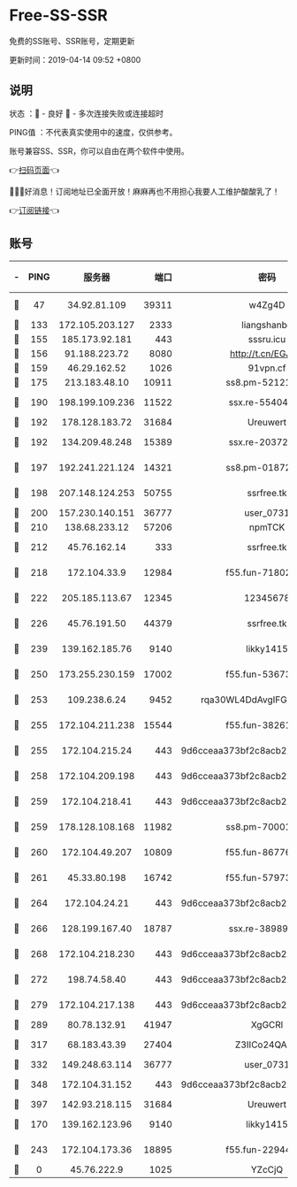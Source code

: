 # Free-SS-SSR

免费的SS账号、SSR账号，定期更新

更新时间：2019-04-14 09:52 +0800

## 说明

状态     ：🙂 - 良好 🙁 - 多次连接失败或连接超时

PING值   ：不代表真实使用中的速度，仅供参考。

账号兼容SS、SSR，你可以自由在两个软件中使用。

👉[扫码页面](https://liesauer.github.io/Free-SS-SSR/)👈

🎉🎉🎉好消息！订阅地址已全面开放！麻麻再也不用担心我要人工维护酸酸乳了！

👉[订阅链接](https://www.liesauer.net/yogurt/subscribe?ACCESS_TOKEN=DAYxR3mMaZAsaqUb)👈

## 账号

|-|PING|服务器|端口|密码|加密方式|区域|
|:----:|:----:|:-----:|-----:|:----:|:----:|:----:|
|🙂|47|34.92.81.109|39311|w4Zg4D|chacha20-ietf|US|
|🙂|133|172.105.203.127|2333|liangshanbo|chacha20|JP|
|🙂|155|185.173.92.181|443|sssru.icu|rc4-md5|RU|
|🙂|156|91.188.223.72|8080|http://t.cn/EGJIyrl|rc4-md5|RU|
|🙂|159|46.29.162.52|1026|91vpn.cf|rc4-md5|RU|
|🙂|175|213.183.48.10|10911|ss8.pm-52121275|rc4-md5|RU|
|🙂|190|198.199.109.236|11522|ssx.re-55404075|aes-256-cfb|US|
|🙂|192|178.128.183.72|31684|Ureuwert|chacha20|US|
|🙂|192|134.209.48.248|15389|ssx.re-20372866|aes-256-cfb|US|
|🙂|197|192.241.221.124|14321|ss8.pm-01872042|aes-256-cfb|US|
|🙂|198|207.148.124.253|50755|ssrfree.tk|aes-256-cfb|SG|
|🙂|200|157.230.140.151|36777|user_0731|chacha20|US|
|🙂|210|138.68.233.12|57206|npmTCK|rc4-md5|US|
|🙂|212|45.76.162.14|333|ssrfree.tk|aes-256-cfb|SG|
|🙂|218|172.104.33.9|12984|f55.fun-71802575|aes-256-cfb|SG|
|🙂|222|205.185.113.67|12345|12345678|aes-256-cfb|US|
|🙂|226|45.76.191.50|44379|ssrfree.tk|aes-256-cfb|SG|
|🙂|239|139.162.185.76|9140|likky1415|aes-256-cfb|DE|
|🙂|250|173.255.230.159|17002|f55.fun-53673296|aes-256-cfb|US|
|🙂|253|109.238.6.24|9452|rqa30WL4DdAvgIFG6Fs3znzTa|aes-256-cfb|FR|
|🙂|255|172.104.211.238|15544|f55.fun-38261112|aes-256-cfb|US|
|🙂|255|172.104.215.24|443|9d6cceaa373bf2c8acb22e60b6a58be6|aes-256-cfb|US|
|🙂|258|172.104.209.198|443|9d6cceaa373bf2c8acb22e60b6a58be6|aes-256-cfb|US|
|🙂|259|172.104.218.41|443|9d6cceaa373bf2c8acb22e60b6a58be6|aes-256-cfb|US|
|🙂|259|178.128.108.168|11982|ss8.pm-70001464|aes-256-cfb|SG|
|🙂|260|172.104.49.207|10809|f55.fun-86776803|aes-256-cfb|SG|
|🙂|261|45.33.80.198|16742|f55.fun-57973191|aes-256-cfb|US|
|🙂|264|172.104.24.21|443|9d6cceaa373bf2c8acb22e60b6a58be6|aes-256-cfb|US|
|🙂|266|128.199.167.40|18787|ssx.re-38989807|aes-256-cfb|SG|
|🙂|268|172.104.218.230|443|9d6cceaa373bf2c8acb22e60b6a58be6|aes-256-cfb|US|
|🙂|272|198.74.58.40|443|9d6cceaa373bf2c8acb22e60b6a58be6|aes-256-cfb|US|
|🙂|279|172.104.217.138|443|9d6cceaa373bf2c8acb22e60b6a58be6|aes-256-cfb|US|
|🙂|289|80.78.132.91|41947|XgGCRl|rc4-md5|DE|
|🙂|317|68.183.43.39|27404|Z3IICo24QAHu|aes-256-cfb|GB|
|🙂|332|149.248.63.114|36777|user_0731|chacha20|CA|
|🙂|348|172.104.31.152|443|9d6cceaa373bf2c8acb22e60b6a58be6|aes-256-cfb|US|
|🙂|397|142.93.218.115|31684|Ureuwert|chacha20|IN|
|🙂|170|139.162.123.96|9140|likky1415|aes-256-cfb|JP|
|🙂|243|172.104.173.36|18895|f55.fun-22944389|aes-256-cfb|SG|
|🙁|0|45.76.222.9|1025|YZcCjQ|rc4-md5|JP|
